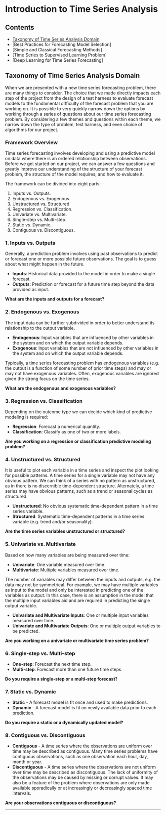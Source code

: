 # Introduction to Time Series Analysis

Contents
--
- [Taxonomy of Time Series Analysis Domain](#)
- [Best Practices for Forecasting Model Selection]
- [Simple and Classical Forecasting Methods]
- [Time Series to Supervised Learning Problem]
- [Deep Learning for Time Series Forecasting]

## Taxonomy of Time Series Analysis Domain

When we are presented with a new time series forecasting problem, there are many things to consider. The choice that we made directly impacts each step of the project from the design of a test harness to evaluate forecast models to the fundamental difficulty of the forecast problem that you are working on. It is possible to very quickly narrow down the options by working through a series of questions about our time series forecasting problem. By considering a few themes and questions within each theme, we narrow down the type of problem, test harness, and even choice of algorithms for our project.

### Framework Overview

Time series forecasting involves developing and using a predictive model on data where there is an ordered relationship between observations. Before we get started on our project, we can answer a few questions and greatly improve our understanding of the structure of your forecast problem, the structure of the model requires, and how to evaluate it.

The framework can be divided into eight parts:

1. Inputs vs. Outputs.
2. Endogenous vs. Exogenous.
3. Unstructured vs. Structured.
4. Regression vs. Classification.
5. Univariate vs. Multivariate.
6. Single-step vs. Multi-step.
7. Static vs. Dynamic.
8. Contiguous vs. Discontiguous.

### 1. Inputs vs. Outputs

Generally, a prediction problem involves using past observations to predict or forecast one or more possible future observations. The goal is to guess about what might happen in the future.

- **Inputs**: Historical data provided to the model in order to make a single forecast.
- **Outputs**: Prediction or forecast for a future time step beyond the data provided as input.

**What are the inputs and outputs for a forecast?**

### 2. Endogenous vs. Exogenous

The input data can be further subdivided in order to better understand its relationship to the output variable.

- **Endogenous**: Input variables that are influenced by other variables in the system and on which the output variable depends.
- **Exogenous**: Input variables that are not influenced by other variables in the system and on which the output variable depends.

Typically, a time series forecasting problem has endogenous variables (e.g. the output is a function of some number of prior time steps) and may or may not have exogenous variables. Often, exogenous variables are ignored given the strong focus on the time series. 

**What are the endogenous and exogenous variables?**

### 3. Regression vs. Classification

Depending on the outcome type we can decide which kind of predictive modeling is required:

- **Regression**: Forecast a numerical quantity.
- **Classification**: Classify as one of two or more labels.

**Are you working on a regression or classification predictive modeling problem?**

### 4. Unstructured vs. Structured

It is useful to plot each variable in a time series and inspect the plot looking for possible patterns. A time series for a single variable may not have any obvious pattern. We can think of a series with no pattern as unstructured, as in there is no discernible time-dependent structure. Alternately, a time series may have obvious patterns, such as a trend or seasonal cycles as structured. 

- **Unstructured**: No obvious systematic time-dependent pattern in a time series variable.
- **Structured**: Systematic time-dependent patterns in a time series variable (e.g. trend and/or seasonality).

**Are the time series variables unstructured or structured?**

### 5. Univariate vs. Multivariate

Based on how many variables are being measured over time:

- **Univariate**: One variable measured over time.
- **Multivariate**: Multiple variables measured over time.

The number of variables may differ between the inputs and outputs, e.g. the data may not be symmetrical. For example, we may have multiple variables as input to the model and only be interested in predicting one of the variables as output. In this case, there is an assumption in the model that the multiple input variables aid and are required in predicting the single output variable.

- **Univariate and Multivariate Inputs**: One or multiple input variables measured over time.
- **Univariate and Multivariate Outputs**: One or multiple output variables to be predicted.

**Are you working on a univariate or multivariate time series problem?**

### 6. Single-step vs. Multi-step

- **One-step**: Forecast the next time step.
- **Multi-step**: Forecast more than one future time steps.

**Do you require a single-step or a multi-step forecast?**

### 7. Static vs. Dynamic

- **Static** -  A forecast model is fit once and used to make predictions.
- **Dynamic** -  A forecast model is fit on newly available data prior to each prediction.

**Do you require a static or a dynamically updated model?**

### 8. Contiguous vs. Discontiguous

- **Contiguous** - A time series where the observations are uniform over time may be described as contiguous. Many time series problems have contiguous observations, such as one observation each hour, day, month or year.
- **Discontiguous** - A time series where the observations are not uniform over time may be described as discontiguous. The lack of uniformity of the observations may be caused by missing or corrupt values. It may also be a feature of the problem where observations are only made available sporadically or at increasingly or decreasingly spaced time intervals.

**Are your observations contiguous or discontiguous?**

---















